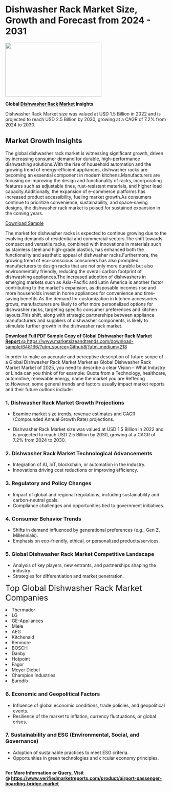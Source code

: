 <H1>Dishwasher Rack Market Size, Growth and Forecast from 2024 - 2031</H1><img class="aligncenter size-medium wp-image-584254" src="https://thirdeyenews.in/wp-content/uploads/2024/09/Global-Market-Research-300x168.jpeg" alt="" width="300" height="168" /><p><strong>Global&nbsp;<a href="https://www.marketsizeandtrends.com/download-sample/648166/?utm_source=Github8j?utm_medium=218">Dishwasher Rack Market</a> Insights</strong></p><p>Dishwasher Rack Market size was valued at USD 1.5 Billion in 2022 and is projected to reach USD 2.5 Billion by 2030, growing at a CAGR of 7.2% from 2024 to 2030.</p><p><h2>Market Growth Insights</h2> <p>The global dishwasher rack market is witnessing significant growth, driven by increasing consumer demand for durable, high-performance dishwashing solutions.With the rise of household automation and the growing trend of energy-efficient appliances, dishwasher racks are becoming an essential component in modern kitchens.Manufacturers are focusing on improving the design and functionality of racks, incorporating features such as adjustable tines, rust-resistant materials, and higher load capacity.Additionally, the expansion of e-commerce platforms has increased product accessibility, fueling market growth.As consumers continue to prioritize convenience, sustainability, and space-saving designs, the dishwasher rack market is poised for sustained expansion in the coming years.</p> <p><a href="download-sample-link">Download Sample</a></p> <p>The market for dishwasher racks is expected to continue growing due to the evolving demands of residential and commercial sectors.The shift towards compact and versatile racks, combined with innovations in materials such as stainless steel and high-grade plastics, has enhanced both the functionality and aesthetic appeal of dishwasher racks.Furthermore, the growing trend of eco-conscious consumers has also prompted manufacturers to design racks that are not only more durable but also environmentally friendly, reducing the overall carbon footprint of dishwashing appliances.The increased adoption of dishwashers in emerging markets such as Asia-Pacific and Latin America is another factor contributing to the market's expansion, as disposable incomes rise and more households invest in home appliances for convenience and time-saving benefits.As the demand for customization in kitchen accessories grows, manufacturers are likely to offer more personalized options for dishwasher racks, targeting specific consumer preferences and kitchen layouts.This shift, along with strategic partnerships between appliance manufacturers and suppliers of dishwasher components, is likely to stimulate further growth in the dishwasher rack market.<p><a href="get-more-link"></p><p><span class=""><strong>Download Full PDF Sample Copy of Global Dishwasher Rack Market Report</strong> @ <a href="https://www.marketsizeandtrends.com/download-sample/648166/?utm_source=Github8j?utm_medium=218" target="_blank">https://www.marketsizeandtrends.com/download-sample/648166/?utm_source=Github8j?utm_medium=218</a></span></p><p>In order to make an accurate and perceptive description of future scope of a Global&nbsp;Dishwasher Rack Market Market as Global&nbsp;Dishwasher Rack Market Market of 2025, you need to describe a clear Vision &ndash; What Industry or Linda can you think of for example: Quote from a Technology, healthcare, automotive, renewable energy, name the market you are Reffering to.However, some general trends and factors usually impact market reports and their future outlook include:</p><h3>1.&nbsp;<strong>Dishwasher Rack Market Growth Projections</strong></h3><ul><li>Examine market size trends, revenue estimates and CAGR (Compounded Annual Growth Rate) projections.</li><li><p>Dishwasher Rack Market size was valued at USD 1.5 Billion in 2022 and is projected to reach USD 2.5 Billion by 2030, growing at a CAGR of 7.2% from 2024 to 2030.</p></li></ul><h3>2.&nbsp;<strong>Dishwasher Rack Market Technological Advancements</strong></h3><ul><li>Integration of AI, IoT, blockchain, or automation in the industry.</li><li>Innovations driving cost reductions or improving efficiency.</li></ul><h3>3.&nbsp;<strong>Regulatory and Policy Changes</strong></h3><ul><li>Impact of global and regional regulations, including sustainability and carbon-neutral goals.</li><li>Compliance challenges and opportunities tied to government initiatives.</li></ul><h3>4.&nbsp;<strong>Consumer Behavior Trends</strong></h3><ul><li>Shifts in demand influenced by generational preferences (e.g., Gen Z, Millennials).</li><li>Emphasis on eco-friendly, ethical, or personalized products/services.</li></ul><h3>5.&nbsp;<strong>Global Dishwasher Rack Market Competitive Landscape</strong></h3><ul><li>Analysis of key players, new entrants, and partnerships shaping the industry.</li><li>Strategies for differentiation and market penetration.</li></ul><p data-pm-slice="1 1 []"><span style="color: inherit; font-family: inherit; font-size: 25px;">Top Global Dishwasher Rack Market Companies</span></p><div class="" data-test-id=""><p><li>Thermador</li><li> LG</li><li> GE-Appliances</li><li> Miele</li><li> AEG</li><li> Kitchenaid</li><li> Kenmore</li><li> BOSCH</li><li> Danby</li><li> Hotpoint</li><li> Fagor</li><li> Moyer Diebel</li><li> Champion Industries</li><li> Eurodib</li></p></div><h3>6.&nbsp;<strong>Economic and Geopolitical Factors</strong></h3><ul><li>Influence of global economic conditions, trade policies, and geopolitical events.</li><li>Resilience of the market to inflation, currency fluctuations, or global crises.</li></ul><h3>7.&nbsp;<strong>Sustainability and ESG (Environmental, Social, and Governance)</strong></h3><ul><li>Adoption of sustainable practices to meet ESG criteria.</li><li>Opportunities in green technologies and circular economy principles.</li></ul><h2><strong style="font-size: 14px;">For More Information or Query, Visit @&nbsp;</strong><a style="background-color: #ffffff; font-size: 14px;" href="https://www.marketsizeandtrends.com/report/dishwasher-rack-market/" target="_blank">https://www.verifiedmarketreports.com/product/airport-passenger-boarding-bridge-market</a></h2>